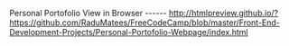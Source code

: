 Personal Portofolio
View in Browser ------ http://htmlpreview.github.io/?https://github.com/RaduMatees/FreeCodeCamp/blob/master/Front-End-Development-Projects/Personal-Portofolio-Webpage/index.html
